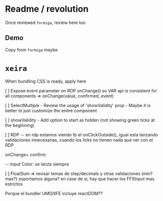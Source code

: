 # Readme / revolution

Once reviewed `formiga`, review here too

## Demo

Copy from `formiga` maybe

# `xeira`

When bundling CSS is ready, apply here




[ ] Expose event parameter on RDP onChange()
    so VAR api is consistent for all components => onChange(value, confirmed, event)

[ ] SelectMultiple
    - Review the usage of 'showValidity' prop
    - Maybe it is better to just customize the entire component

[ ] showValidity
    - Add option to start as hidden (not showing green ticks at the beginning)



[ ] RDP
    -- en rdp estamos viendo tb el onClickOutside(), igual esta lanzando validaciones
       innecesarias, cuando los licks no tienen nada que ver con el RDP

onChange+ confirm:

  -- Input Color: se lanza siempre







[ ] FloatSum
  => revisar temas de step/decimals y otras validaciones (min? max?)
     soportamos alguna?
     en case de si, hay que hacer los FFSInput mas estrictos





Porque el bundler UMD/IIFE incluye reactDOM??





